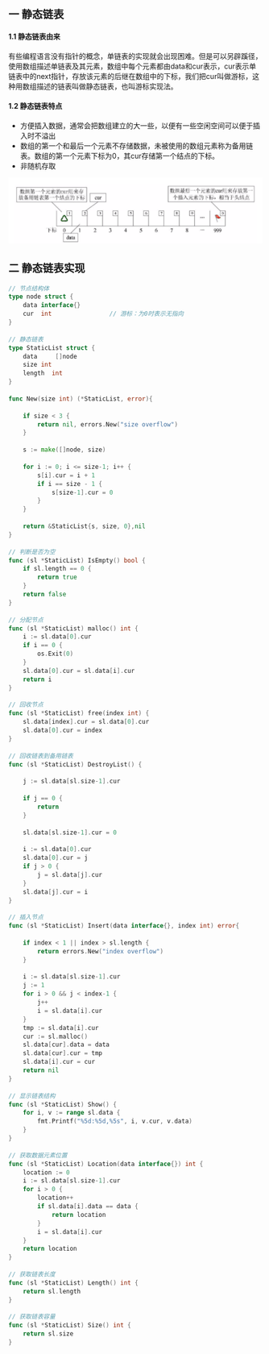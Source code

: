 ## 一 静态链表

#### 1.1 静态链表由来

有些编程语言没有指针的概念，单链表的实现就会出现困难。但是可以另辟蹊径，使用数组描述单链表及其元素，数组中每个元素都由data和cur表示，cur表示单链表中的next指针，存放该元素的后继在数组中的下标，我们把cur叫做游标，这种用数组描述的链表叫做静态链表，也叫游标实现法。  

#### 1.2 静态链表特点

- 方便插入数据，通常会把数组建立的大一些，以便有一些空闲空间可以便于插入时不溢出
- 数组的第一个和最后一个元素不存储数据，未被使用的数组元素称为备用链表。数组的第一个元素下标为0，其cur存储第一个结点的下标。 
- 非随机存取

![](../../images/structure/staticlist-1.png)  

## 二 静态链表实现  
```go
// 节点结构体
type node struct {
	data interface{}
	cur  int 				// 游标：为0时表示无指向
}

// 静态链表
type StaticList struct {
	data     []node
	size int
	length  int
}

func New(size int) (*StaticList, error){

	if size < 3 {
		return nil, errors.New("size overflow")
	}

	s := make([]node, size)

	for i := 0; i <= size-1; i++ {
		s[i].cur = i + 1
		if i == size - 1 {
			s[size-1].cur = 0 
		}
	}

	return &StaticList{s, size, 0},nil 
}

// 判断是否为空
func (sl *StaticList) IsEmpty() bool {
	if sl.length == 0 {
		return true
	}
	return false
}

// 分配节点
func (sl *StaticList) malloc() int {
	i := sl.data[0].cur
	if i == 0 {
		os.Exit(0)
	}
	sl.data[0].cur = sl.data[i].cur
	return i
}

// 回收节点
func (sl *StaticList) free(index int) {
	sl.data[index].cur = sl.data[0].cur
	sl.data[0].cur = index
}

// 回收链表到备用链表
func (sl *StaticList) DestroyList() {

	j := sl.data[sl.size-1].cur

	if j == 0 {
		return
	}

	sl.data[sl.size-1].cur = 0

	i := sl.data[0].cur
	sl.data[0].cur = j
	if j > 0 {
		j = sl.data[j].cur
	}
	sl.data[j].cur = i
}

// 插入节点
func (sl *StaticList) Insert(data interface{}, index int) error{

	if index < 1 || index > sl.length {
		return errors.New("index overflow")
	}

	i := sl.data[sl.size-1].cur
	j := 1
	for i > 0 && j < index-1 {
		j++
		i = sl.data[i].cur
	}
	tmp := sl.data[i].cur
	cur := sl.malloc()
	sl.data[cur].data = data
	sl.data[cur].cur = tmp
	sl.data[i].cur = cur
	return nil
}

// 显示链表结构
func (sl *StaticList) Show() {
	for i, v := range sl.data {
		fmt.Printf("%5d:%5d,%5s", i, v.cur, v.data)
	}
}

// 获取数据元素位置
func (sl *StaticList) Location(data interface{}) int {
	location := 0
	i := sl.data[sl.size-1].cur
	for i > 0 {
		location++
		if sl.data[i].data == data {
			return location
		}
		i = sl.data[i].cur
	}
	return location
}

// 获取链表长度
func (sl *StaticList) Length() int {
	return sl.length
}

// 获取链表容量
func (sl *StaticList) Size() int {
	return sl.size
}
```